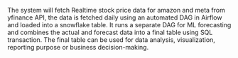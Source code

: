 The system will fetch Realtime stock price data for amazon and meta from yfinance API, the data is fetched daily
using an automated DAG in Airflow and loaded into a snowflake table. It runs a separate DAG for ML forecasting
and combines the actual and forecast data into a final table using SQL transaction. The final table can be used for
data analysis, visualization, reporting purpose or business decision-making.

